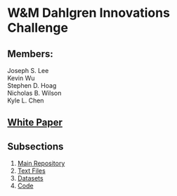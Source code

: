 # W&M Dahlgren Innovations Challenge

## Members:
Joseph S. Lee  
Kevin Wu  
Stephen D. Hoag  
Nicholas B. Wilson  
Kyle L. Chen  

## [White Paper](https://docs.google.com/document/d/1Xppf6QdNAMhJ6N96sseM0M005vMf4IOP/edit?usp=sharing&ouid=106865301655792132926&rtpof=true&sd=true)

## Subsections
1. [Main Repository](https://github.com/K-L-Chen/WM_Dahlgren_Challenge)
2. [Text Files](https://k-l-chen.github.io/WM_Dahlgren_Challenge/TextFiles/README.md)
3. [Datasets](https://k-l-chen.github.io/WM_Dahlgren_Challenge/Data/README.md)
4. [Code](https://k-l-chen.github.io/WM_Dahlgren_Challenge/Code/README.md)
